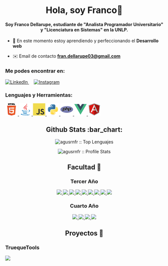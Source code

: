 <h1 align="center">Hola, soy Franco👋</h1>
<h4 align="center">Soy Franco Dellarupe, estudiante de "Analista Programador Universitario" y "Licenciatura en Sistemas" en la UNLP. </h4>

- 🌱 En este momento estoy aprendiendo y perfeccionando el **Desarrollo web**

- ✉️ Email de contacto **fran.dellarupe03@gmail.com**

  </div>

<h3>Me podes encontrar en:</h3>
<p align="left">
  <a href="https://www.linkedin.com/in/franco-dellarupe-25573b2a5/">
    <img src="https://raw.githubusercontent.com/rahuldkjain/github-profile-readme-generator/master/src/images/icons/Social/linked-in-alt.svg" alt="LinkedIn" height="30" />
  </a>&nbsp;&nbsp;&nbsp;
  <a href="https://instagram.com/franco.dellarupe">
    <img src="https://raw.githubusercontent.com/rahuldkjain/github-profile-readme-generator/master/src/images/icons/Social/instagram.svg" alt="Instagram" height="30" />
  </a>
</p>

<h3 align="left">Lenguajes y Herramientas:</h3>
<p align="left"> 
  <a href="https://www.w3.org/html/" target="_blank" rel="noreferrer"> <img src="https://raw.githubusercontent.com/devicons/devicon/master/icons/html5/html5-original-wordmark.svg" alt="html5" width="40" height="40"/> </a> 
  <a href="https://www.java.com" target="_blank" rel="noreferrer"> <img src="https://raw.githubusercontent.com/devicons/devicon/master/icons/java/java-original.svg" alt="java" width="40" height="40"/> </a> 
  <a href="https://developer.mozilla.org/en-US/docs/Web/JavaScript" target="_blank" rel="noreferrer"> <img src="https://raw.githubusercontent.com/devicons/devicon/master/icons/javascript/javascript-original.svg" alt="javascript" width="40" height="40"/> </a> 
  <a href="https://www.python.org" target="_blank" rel="noreferrer"> <img src="https://raw.githubusercontent.com/devicons/devicon/master/icons/python/python-original.svg" alt="python" width="40" height="40"/> </a> 
  <a href="https://www.php.net/" target="_blank" rel="noreferrer"> <img src="https://raw.githubusercontent.com/devicons/devicon/master/icons/php/php-original.svg" alt="php" width="40" height="40"/> </a>
  <a href="https://vuejs.org/" target="_blank" rel="noreferrer"> <img src="https://raw.githubusercontent.com/devicons/devicon/master/icons/vuejs/vuejs-original.svg" alt="vuejs" width="40" height="40"/> </a>
  <a href="https://angular.io/" target="_blank" rel="noreferrer"> <img src="https://raw.githubusercontent.com/devicons/devicon/master/icons/angularjs/angularjs-original.svg" alt="angular" width="40" height="40"/> </a>
</p>

<h2 align="center">Github Stats :bar_chart:</h2>

<p align="center" height="100px" ><img src="https://github-readme-stats.vercel.app/api/top-langs/?username=FrancoDellarupe&langs_count=10&theme=dark&layout=compact" alt="agusrnfr :: Top Lenguajes" /></p>

<p align="center" height="100px" ><img src="https://github-readme-stats.vercel.app/api?username=FrancoDellarupe&show_icons=true&theme=dark" alt="agusrnfr :: Profile Stats" /></p>

<h2 align="center">Facultad 📝</h2>

<div align="center">
    <h3>Tercer Año</h3>
      <a href="https://github.com/FrancoDellarupe/Mate3">
        <img height="100px" src="https://github-readme-stats.vercel.app/api/pin/?username=FrancoDellarupe&repo=Mate3&theme=dark" />
      </a>
      <a href="https://github.com/FrancoDellarupe/CPLP">
        <img height="100px" src="https://github-readme-stats.vercel.app/api/pin/?username=FrancoDellarupe&repo=CPLP&theme=dark" />
      </a>
      <a href="https://github.com/FrancoDellarupe/OO2">
        <img height="100px" src="https://github-readme-stats.vercel.app/api/pin/?username=FrancoDellarupe&repo=OO2&theme=dark" />
      </a>
      <a href="https://github.com/FrancoDellarupe/IS2">
        <img height="100px" src="https://github-readme-stats.vercel.app/api/pin/?username=FrancoDellarupe&repo=IS2&theme=dark" />
      </a>
      <a href="https://github.com/FrancoDellarupe/RyC">
        <img height="100px" src="https://github-readme-stats.vercel.app/api/pin/?username=FrancoDellarupe&repo=RyC&theme=dark" />
      </a>
      <a href="https://github.com/FrancoDellarupe/Prog.-Concurrente">
        <img height="100px" src="https://github-readme-stats.vercel.app/api/pin/?username=FrancoDellarupe&repo=Prog.-Concurrente&theme=dark" />
      </a>
      <a href="https://github.com/FrancoDellarupe/BD1">
        <img height="100px" src="https://github-readme-stats.vercel.app/api/pin/?username=FrancoDellarupe&repo=BD1&theme=dark" />
      </a>
      <a href="https://github.com/FrancoDellarupe/TTPS---JAVA">
        <img height="100px" src="https://github-readme-stats.vercel.app/api/pin/?username=FrancoDellarupe&repo=TTPS---JAVA&theme=dark" />
      </a>
      <a href="https://github.com/FrancoDellarupe/Proyecto-de-Software">
        <img height="100px" src="https://github-readme-stats.vercel.app/api/pin/?username=FrancoDellarupe&repo=Proyecto-de-Software&theme=dark" />
      </a>
 </div>

 <div align="center">
    <h3>Cuarto Año</h3>
    <a href="https://github.com/FrancoDellarupe/IS3">
      <img height="100px" src="https://github-readme-stats.vercel.app/api/pin/?username=FrancoDellarupe&repo=IS3&theme=dark" />
    </a>
    <a href="https://github.com/FrancoDellarupe/SO">
      <img height="100px" src="https://github-readme-stats.vercel.app/api/pin/?username=FrancoDellarupe&repo=SO&theme=dark" />
    </a>
    <a href="https://github.com/FrancoDellarupe/BD2">
      <img height="100px" src="https://github-readme-stats.vercel.app/api/pin/?username=FrancoDellarupe&repo=BD2&theme=dark" />
    </a>
    <a href="https://github.com/FrancoDellarupe/FTC">
      <img height="100px" src="https://github-readme-stats.vercel.app/api/pin/?username=FrancoDellarupe&repo=FTC&theme=dark" />
    </a>
 </div>
 
<h2 align="center">Proyectos 📝</h2>
<div>
  <h3>TruequeTools</h3>
    <a href="https://github.com/Pedro0604/trueque-tools">
      <img height="100px" src="https://github-readme-stats.vercel.app/api/pin/?username=Pedro0604&repo=trueque-tools&theme=dark" />
    </a>
</div>
